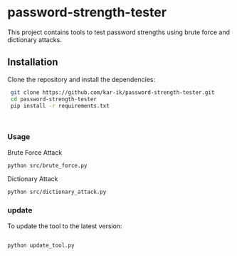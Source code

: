 # password-strength-tester

This project contains tools to test password strengths using brute force and dictionary attacks.

## Installation

Clone the repository and install the dependencies:

```bash
 git clone https://github.com/kar-ik/password-strength-tester.git
 cd password-strength-tester
 pip install -r requirements.txt

 
```
### Usage

Brute Force Attack
```bash
python src/brute_force.py

```
Dictionary Attack
```bash
python src/dictionary_attack.py
```
### update

To update the tool to the latest version:

```bash

python update_tool.py

